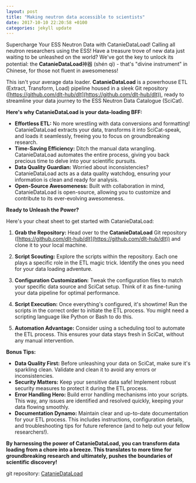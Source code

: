 ```yaml
---
layout: post
title: "Making neutron data accessible to scientists"
date: 2017-10-10 22:20:58 +0100
categories: jekyll update
---
```


Supercharge Your ESS Neutron Data with CatanieDataLoad! Calling all neutron researchers using the ESS! Have a treasure trove of new data just waiting to be unleashed on the world? We've got the key to unlock its potential: the **CatanieDataLoad**神器 (shén qì) - that's "divine instrument" in Chinese, for those not fluent in awesomeness!

This isn't your average data loader. **CatanieDataLoad** is a powerhouse ETL (Extract, Transform, Load) pipeline housed in a sleek Git repository ([https://github.com/dlt-hub/dlt](https://github.com/dlt-hub/dlt)), ready to streamline your data journey to the ESS Neutron Data Catalogue (SciCat).

**Here's why CatanieDataLoad is your data-loading BFF:**

- **Effortless ETL:** No more wrestling with data conversions and formatting! CatanieDataLoad extracts your data, transforms it into SciCat-speak, and loads it seamlessly, freeing you to focus on groundbreaking research.
- **Time-Saving Efficiency:** Ditch the manual data wrangling. CatanieDataLoad automates the entire process, giving you back precious time to delve into your scientific pursuits.
- **Data Quality Guardian:** Worried about inconsistencies? CatanieDataLoad acts as a data quality watchdog, ensuring your information is clean and ready for analysis.
- **Open-Source Awesomeness:** Built with collaboration in mind, CatanieDataLoad is open-source, allowing you to customize and contribute to its ever-evolving awesomeness.

**Ready to Unleash the Power?**

Here's your cheat sheet to get started with CatanieDataLoad:

1. **Grab the Repository:** Head over to the **CatanieDataLoad** Git repository ([https://github.com/dlt-hub/dlt](https://github.com/dlt-hub/dlt)) and clone it to your local machine.

2. **Script Scouting:** Explore the scripts within the repository. Each one plays a specific role in the ETL magic trick. Identify the ones you need for your data loading adventure.

3. **Configuration Customization:** Tweak the configuration files to match your specific data source and SciCat setup. Think of it as fine-tuning your data pipeline for optimal performance.

4. **Script Execution:** Once everything's configured, it's showtime! Run the scripts in the correct order to initiate the ETL process. You might need a scripting language like Python or Bash to do this.

5. **Automation Advantage:** Consider using a scheduling tool to automate the ETL process. This ensures your data stays fresh in SciCat, without any manual intervention.

**Bonus Tips:**

- **Data Quality First:** Before unleashing your data on SciCat, make sure it's sparkling clean. Validate and clean it to avoid any errors or inconsistencies.
- **Security Matters:** Keep your sensitive data safe! Implement robust security measures to protect it during the ETL process.
- **Error Handling Hero:** Build error handling mechanisms into your scripts. This way, any issues are identified and resolved quickly, keeping your data flowing smoothly.
- **Documentation Dynamo:** Maintain clear and up-to-date documentation for your ETL process. This includes instructions, configuration details, and troubleshooting tips for future reference (and to help out your fellow researchers!).

**By harnessing the power of CatanieDataLoad, you can transform data loading from a chore into a breeze. This translates to more time for groundbreaking research and ultimately, pushes the boundaries of scientific discovery!**

git repository: [CatanieDataLoad](https://github.com/garethcmurphy/CatanieDataLoad)
